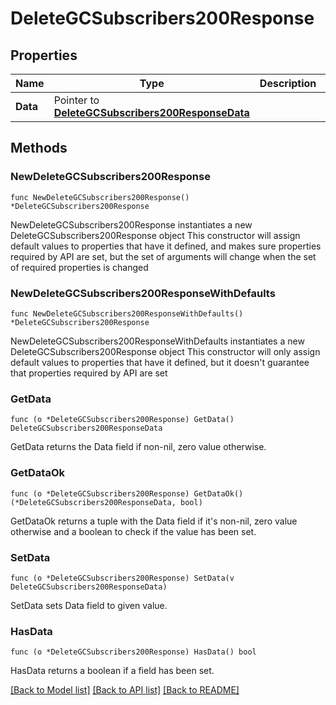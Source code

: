 # DeleteGCSubscribers200Response

## Properties

Name | Type | Description | Notes
------------ | ------------- | ------------- | -------------
**Data** | Pointer to [**DeleteGCSubscribers200ResponseData**](DeleteGCSubscribers200ResponseData.md) |  | [optional] 

## Methods

### NewDeleteGCSubscribers200Response

`func NewDeleteGCSubscribers200Response() *DeleteGCSubscribers200Response`

NewDeleteGCSubscribers200Response instantiates a new DeleteGCSubscribers200Response object
This constructor will assign default values to properties that have it defined,
and makes sure properties required by API are set, but the set of arguments
will change when the set of required properties is changed

### NewDeleteGCSubscribers200ResponseWithDefaults

`func NewDeleteGCSubscribers200ResponseWithDefaults() *DeleteGCSubscribers200Response`

NewDeleteGCSubscribers200ResponseWithDefaults instantiates a new DeleteGCSubscribers200Response object
This constructor will only assign default values to properties that have it defined,
but it doesn't guarantee that properties required by API are set

### GetData

`func (o *DeleteGCSubscribers200Response) GetData() DeleteGCSubscribers200ResponseData`

GetData returns the Data field if non-nil, zero value otherwise.

### GetDataOk

`func (o *DeleteGCSubscribers200Response) GetDataOk() (*DeleteGCSubscribers200ResponseData, bool)`

GetDataOk returns a tuple with the Data field if it's non-nil, zero value otherwise
and a boolean to check if the value has been set.

### SetData

`func (o *DeleteGCSubscribers200Response) SetData(v DeleteGCSubscribers200ResponseData)`

SetData sets Data field to given value.

### HasData

`func (o *DeleteGCSubscribers200Response) HasData() bool`

HasData returns a boolean if a field has been set.


[[Back to Model list]](../README.md#documentation-for-models) [[Back to API list]](../README.md#documentation-for-api-endpoints) [[Back to README]](../README.md)


